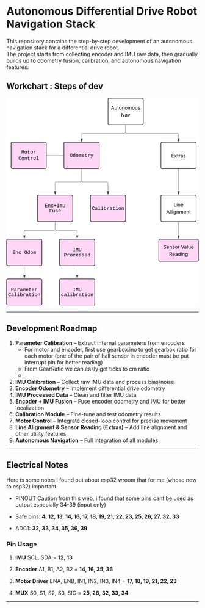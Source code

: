# Autonomous Differential Drive Robot Navigation Stack

This repository contains the step-by-step development of an autonomous navigation stack for a differential drive robot.  
The project starts from collecting encoder and IMU raw data, then gradually builds up to odometry fusion, calibration, and autonomous navigation features.



## Workchart : Steps of dev

<img src="figure/workchart.png" width="600">


---
## Development Roadmap
1. **Parameter Calibration** – Extract internal parameters from encoders 
    - For motor and encoder, first use gearbox.ino to get gearbox ratio for each motor (one of the pair of hall sensor in encoder must be put interrupt pin for better reading)
    - From GearRatio we can easly get ticks to cm ratio
    - 
2. **IMU Calibration** – Collect raw IMU data and process bias/noise  
3. **Encoder Odometry** – Implement differential drive odometry  
4. **IMU Processed Data** – Clean and filter IMU data  
5. **Encoder + IMU Fusion** – Fuse encoder odometry and IMU for better localization  
6. **Calibration Module** – Fine-tune and test odometry results  
7. **Motor Control** – Integrate closed-loop control for precise movement  
8. **Line Alignment & Sensor Reading (Extras)** – Add line alignment and other utility features  
9. **Autonomous Navigation** – Full integration of all modules

---
## Electrical Notes
Here is some notes i found out about esp32 wroom that for me (whose new to esp32) important
- [PINOUT Caution](https://lastminuteengineers.com/esp32-wroom-32-pinout-reference/)
from this web, i found that some pins cant be used as output especially 34-39 (input only)

- Safe pins:
    **4, 12, 13, 14, 16, 17, 18, 19, 21, 22, 23, 25, 26, 27, 32, 33**
- ADC1:
    **32, 33, 34, 35, 36, 39**

### Pin Usage
1. **IMU**
SCL, SDA = **12, 13**

2. **Encoder**
A1, B1, A2, B2 = **14, 16, 35, 36**

3. **Motor Driver** 
ENA, ENB, IN1, IN2, IN3, IN4 = **17, 18, 19, 21, 22, 23**

4. **MUX**
S0, S1, S2, S3, SIG = **25, 26, 32, 33, 34**
---


